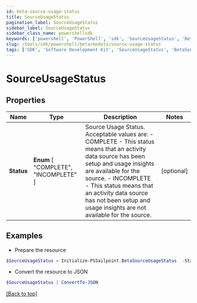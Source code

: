 ```yaml
---
id: beta-source-usage-status
title: SourceUsageStatus
pagination_label: SourceUsageStatus
sidebar_label: SourceUsageStatus
sidebar_class_name: powershellsdk
keywords: ['powershell', 'PowerShell', 'sdk', 'SourceUsageStatus', 'BetaSourceUsageStatus'] 
slug: /tools/sdk/powershell/beta/models/source-usage-status
tags: ['SDK', 'Software Development Kit', 'SourceUsageStatus', 'BetaSourceUsageStatus']
---
```



# SourceUsageStatus

## Properties

Name | Type | Description | Notes
------------ | ------------- | ------------- | -------------
**Status** |  **Enum** [  "COMPLETE",    "INCOMPLETE" ] | Source Usage Status. Acceptable values are:   - COMPLETE       - This status means that an activity data source has been setup and usage insights are available for the source.   - INCOMPLETE       - This status means that an activity data source has not been setup and usage insights are not available for the source. | [optional] 

## Examples

- Prepare the resource
```powershell
$SourceUsageStatus = Initialize-PSSailpoint.BetaSourceUsageStatus  -Status COMPLETE
```

- Convert the resource to JSON
```powershell
$SourceUsageStatus | ConvertTo-JSON
```


[[Back to top]](#) 

